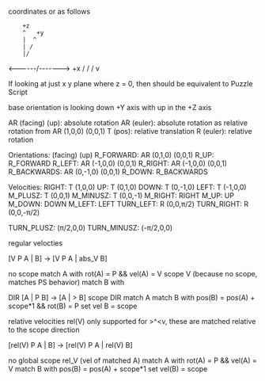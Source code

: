coordinates or as follows

        +z
        ^   +y
        |  ^
        | /
        |/
 <------/-------> +x
       /
      /
     /
    v

If looking at just x y plane where z = 0, then should be equivalent to Puzzle Script

base orientation is looking down +Y axis with up in the +Z axis

AR (facing) (up): absolute rotation
AR (euler): absolute rotation as relative rotation from AR (1,0,0) (0,0,1)
T (pos): relative translation
R (euler): relative rotation

Orientations: (facing) (up)
R_FORWARD: AR (0,1,0) (0,0,1)
R_UP: R_FORWARD
R_LEFT: AR (-1,0,0) (0,0,1)
R_RIGHT: AR (-1,0,0) (0,0,1)
R_BACKWARDS: AR (0,-1,0) (0,0,1)
R_DOWN: R_BACKWARDS


Velocities:
RIGHT: T (1,0,0)
UP: T (0,1,0)
DOWN: T (0,-1,0)
LEFT: T (-1,0,0)
M_PLUSZ: T (0,0,1)
M_MINUSZ: T (0,0,-1)
M_RIGHT: RIGHT
M_UP: UP
M_DOWN: DOWN
M_LEFT: LEFT
TURN_LEFT: R (0,0,π/2)
TURN_RIGHT: R (0,0,-π/2)


TURN_PLUSZ: (π/2,0,0)
TURN_MINUSZ: (-π/2,0,0)








regular velocties

[V P A | B] -> [V P A | abs_V B]

no scope
  match A with rot(A) = P && vel(A) = V
    scope V (because no scope, matches PS behavior)
      match B with

DIR [A | P B] -> [A | > B]
scope DIR
  match A
    match B with pos(B) = pos(A) + scope*1 && rot(B) = P
      set vel B = scope


relative velocities
rel(V) only supported for >^<v, these are matched relative to the scope direction

[rel(V) P A | B] -> [rel(V) P A | rel(V) B]

no global
  scope rel_V (vel of matched A)
    match A with rot(A) = P && vel(A) = V
      match B with pos(B) = pos(A) + scope*1
        set vel(B) = scope
